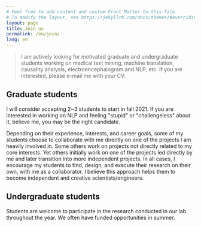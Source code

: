 ```yaml
---
# Feel free to add content and custom Front Matter to this file.
# To modify the layout, see https://jekyllrb.com/docs/themes/#overriding-theme-defaults
layout: page
title: Join us
permalink: /en/join/
lang: en
---
```


> I am actively looking for motivated graduate and undergraduate students working on medical text mining, machine translation, causality analysis, electroencephalogram and NLP, etc. 
If you are interested, please e-mail me with your CV.  

## Graduate students

I will consider accepting 2~3 students to start in fall 2021. If you are interested in working on NLP and feeling "stupid" or "challengeless" about it, believe me, you may be the right candidate. 

Depending on their experience, interests, and career goals, some of my students choose to collaborate with me directly on one of the projects I am heavily involved in. Some others work on projects not directly related to my core interests. Yet others initially work on one of the projects led directly by me and later transition into more independent projects. In all cases, I encourage my students to find, design, and execute their research on their own, with me as a collaborator. I believe this approach helps them to become independent and creative scientists/engineers.


## Undergraduate students

Students are welcome to participate in the research conducted in our lab throughout the year. We often have funded opportunities in summer. 
